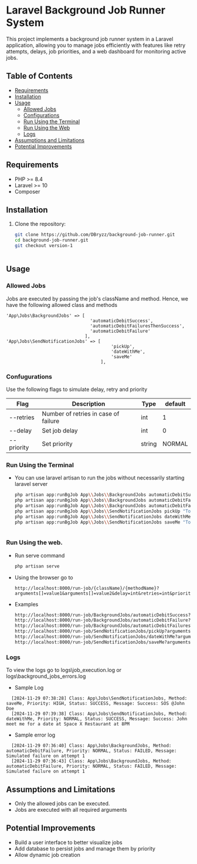 # Laravel Background Job Runner System

This project implements a background job runner system in a Laravel application, allowing you to manage jobs efficiently with features like retry attempts, delays, job priorities, and a web dashboard for monitoring active jobs.

## Table of Contents

- [Requirements](#requirements)
- [Installation](#installation)
- [Usage](#usage)
    - [Allowed Jobs](#allowed-jobs)
    - [Configurations](#confugurations)
    - [Run Using the Terminal](#run-using-the-terminal)
    - [Run Using the Web](#run-using-the-web)
    - [Logs](#logs)
- [Assumptions and Limitations](#assumptions-and-limitations)
- [Potential Improvements](#potential-improvements)

## Requirements

- PHP >= 8.4
- Laravel >= 10
- Composer

## Installation

1. Clone the repository:
   ```bash
   git clone https://github.com/DBryzz/background-job-runner.git
   cd background-job-runner.git
   git checkout version-1



## Usage

### Allowed Jobs
Jobs are executed by passing the job's className and method. Hence, we have the following allowed class and methods
```
'App\Jobs\BackgroundJobs' => [
                                'automaticDebitSuccess', 
                                'automaticDebitFailuresThenSuccess', 
                                'automaticDebitFailure'
                              ],
'App\Jobs\SendNotificationJobs' => [
                                        'pickUp', 
                                        'dateWithMe', 
                                        'saveMe'
                                    ],
```

### Confugurations
Use the following flags to simulate delay, retry and priority
    
| Flag    | Description                          | Type  | default |
|-----|--------------------------------------|-------|---------|
|  --retries   | Number of retries in case of failure | int   | 1       |
|  --delay   | Set job delay                        | int   | 0       |
|  --priority   | Set priority                         | string | NORMAL  |

### Run Using the Terminal
- You can use laravel artisan to run the jobs without necessarily starting laravel server
   ```bash
   php artisan app:runBgJob App\\Jobs\\BackgroundJobs automaticDebitSuccess 1000 "Paypal Online Purchase" --priority=HIGH --delay=5 
   php artisan app:runBgJob App\\Jobs\\BackgroundJobs automaticDebitFailure 1000 "Paypal Online Purchase" --retries=4 --priority=NORMAL --delay=5 
   php artisan app:runBgJob App\\Jobs\\BackgroundJobs automaticDebitFailuresThenSuccess 1000 "Paypal Online Purchase" --retries=4 --priority=HIGH --delay=0 
   php artisan app:runBgJob App\\Jobs\\SendNotificationJobs pickUp "Tony" "2PM" "Central Park"  --priority=LOW --delay=1 
   php artisan app:runBgJob App\\Jobs\\SendNotificationJobs dateWithMe "Tony" "Central Park" "2PM"  --retries=1 --priority=NORMAL --delay=5 
   php artisan app:runBgJob App\\Jobs\\SendNotificationJobs saveMe "Tony Stark"  --priority=HIGH --delay=5
    

### Run Using the web.
- Run serve command
    ```bash
    php artisan serve
- Using the browser go to
    ```
    http://localhost:8000/run-job/{className}/{methodName}?arguments[]=value1&arguments[]=value2&delay=int&retries=int&priority=string
    ```
- Examples
  ```bash
  http://localhost:8000/run-job/BackgroundJobs/automaticDebitSuccess?arguments[]=2000&arguments[]=Registration&delay=2&priority=HIGH
  http://localhost:8000/run-job/BackgroundJobs/automaticDebitFailure?arguments[]=2000&arguments[]=Registration&delay=2&retries=3&priority=NORMAL
  http://localhost:8000/run-job/BackgroundJobs/automaticDebitFailuresThenSuccess?arguments[]=2000&arguments[]=invitation&delay=2&retries=4&priority=LOW
  http://localhost:8000/run-job/SendNotificationJobs/pickUp?arguments[]=Jane&arguments[]=6PM&arguments[]=LaLa Land&delay=5&priority=LOW
  http://localhost:8000/run-job/SendNotificationJobs/dateWithMe?arguments[]=John&arguments[]=Space X Restaurant&arguments[]=8PM&delay=4&priority=NORMAL
  http://localhost:8000/run-job/SendNotificationJobs/saveMe?arguments[]=John Doe&delay=3&priority=HIGH

### Logs
To view the logs go to logs\job_execution.log or logs\background_jobs_errors.log
- Sample Log
```
  [2024-11-29 07:38:28] Class: App\Jobs\SendNotificationJobs, Method: saveMe, Priority: HIGH, Status: SUCCESS, Message: Success: SOS @John Doe
  [2024-11-29 07:39:38] Class: App\Jobs\SendNotificationJobs, Method: dateWithMe, Priority: NORMAL, Status: SUCCESS, Message: Success: John meet me for a date at Space X Restaurant at 8PM
```
- Sample error log
```
  [2024-11-29 07:36:40] Class: App\Jobs\BackgroundJobs, Method: automaticDebitFailure, Priority: NORMAL, Status: FAILED, Message: Simulated failure on attempt 1
  [2024-11-29 07:36:43] Class: App\Jobs\BackgroundJobs, Method: automaticDebitFailure, Priority: NORMAL, Status: FAILED, Message: Simulated failure on attempt 1
```

## Assumptions and Limitations
- Only the allowed jobs can be executed. 
- Jobs are executed with all required arguments

## Potential Improvements
- Build a user interface to better visualize jobs
- Add database to persist jobs and manage them by priority
- Allow dynamic job creation
